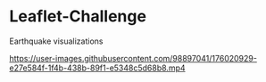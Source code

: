 # Leaflet-Challenge
Earthquake visualizations



https://user-images.githubusercontent.com/98897041/176020929-e27e584f-1f4b-438b-89f1-e5348c5d68b8.mp4

